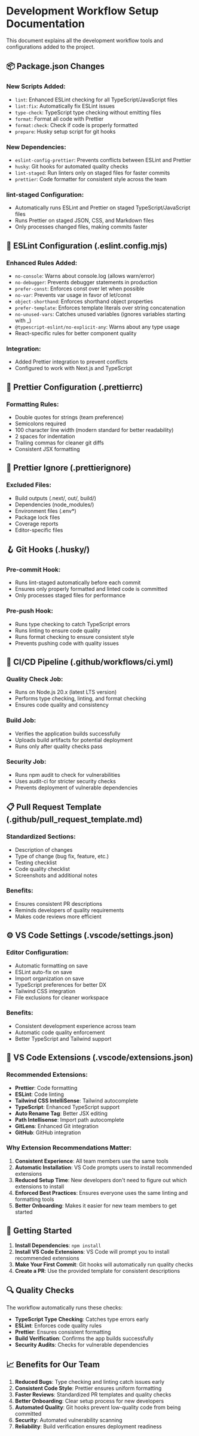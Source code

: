 # Development Workflow Setup Documentation

This document explains all the development workflow tools and configurations added to the project.

## 📦 Package.json Changes

### New Scripts Added:

- `lint`: Enhanced ESLint checking for all TypeScript/JavaScript files
- `lint:fix`: Automatically fix ESLint issues
- `type-check`: TypeScript type checking without emitting files
- `format`: Format all code with Prettier
- `format:check`: Check if code is properly formatted
- `prepare`: Husky setup script for git hooks

### New Dependencies:

- `eslint-config-prettier`: Prevents conflicts between ESLint and Prettier
- `husky`: Git hooks for automated quality checks
- `lint-staged`: Run linters only on staged files for faster commits
- `prettier`: Code formatter for consistent style across the team

### lint-staged Configuration:

- Automatically runs ESLint and Prettier on staged TypeScript/JavaScript files
- Runs Prettier on staged JSON, CSS, and Markdown files
- Only processes changed files, making commits faster

## 🔧 ESLint Configuration (.eslint.config.mjs)

### Enhanced Rules Added:

- `no-console`: Warns about console.log (allows warn/error)
- `no-debugger`: Prevents debugger statements in production
- `prefer-const`: Enforces const over let when possible
- `no-var`: Prevents var usage in favor of let/const
- `object-shorthand`: Enforces shorthand object properties
- `prefer-template`: Enforces template literals over string concatenation
- `no-unused-vars`: Catches unused variables (ignores variables starting with \_)
- `@typescript-eslint/no-explicit-any`: Warns about any type usage
- React-specific rules for better component quality

### Integration:

- Added Prettier integration to prevent conflicts
- Configured to work with Next.js and TypeScript

## 🎨 Prettier Configuration (.prettierrc)

### Formatting Rules:

- Double quotes for strings (team preference)
- Semicolons required
- 100 character line width (modern standard for better readability)
- 2 spaces for indentation
- Trailing commas for cleaner git diffs
- Consistent JSX formatting

## 🚫 Prettier Ignore (.prettierignore)

### Excluded Files:

- Build outputs (.next/, out/, build/)
- Dependencies (node_modules/)
- Environment files (.env\*)
- Package lock files
- Coverage reports
- Editor-specific files

## 🪝 Git Hooks (.husky/)

### Pre-commit Hook:

- Runs lint-staged automatically before each commit
- Ensures only properly formatted and linted code is committed
- Only processes staged files for performance

### Pre-push Hook:

- Runs type checking to catch TypeScript errors
- Runs linting to ensure code quality
- Runs format checking to ensure consistent style
- Prevents pushing code with quality issues

## 🔄 CI/CD Pipeline (.github/workflows/ci.yml)

### Quality Check Job:

- Runs on Node.js 20.x (latest LTS version)
- Performs type checking, linting, and format checking
- Ensures code quality and consistency

### Build Job:

- Verifies the application builds successfully
- Uploads build artifacts for potential deployment
- Runs only after quality checks pass

### Security Job:

- Runs npm audit to check for vulnerabilities
- Uses audit-ci for stricter security checks
- Prevents deployment of vulnerable dependencies

## 📋 Pull Request Template (.github/pull_request_template.md)

### Standardized Sections:

- Description of changes
- Type of change (bug fix, feature, etc.)
- Testing checklist
- Code quality checklist
- Screenshots and additional notes

### Benefits:

- Ensures consistent PR descriptions
- Reminds developers of quality requirements
- Makes code reviews more efficient

## ⚙️ VS Code Settings (.vscode/settings.json)

### Editor Configuration:

- Automatic formatting on save
- ESLint auto-fix on save
- Import organization on save
- TypeScript preferences for better DX
- Tailwind CSS integration
- File exclusions for cleaner workspace

### Benefits:

- Consistent development experience across team
- Automatic code quality enforcement
- Better TypeScript and Tailwind support

## 🔌 VS Code Extensions (.vscode/extensions.json)

### Recommended Extensions:

- **Prettier**: Code formatting
- **ESLint**: Code linting
- **Tailwind CSS IntelliSense**: Tailwind autocomplete
- **TypeScript**: Enhanced TypeScript support
- **Auto Rename Tag**: Better JSX editing
- **Path Intellisense**: Import path autocomplete
- **GitLens**: Enhanced Git integration
- **GitHub**: GitHub integration

### Why Extension Recommendations Matter:

1. **Consistent Experience**: All team members use the same tools
2. **Automatic Installation**: VS Code prompts users to install recommended extensions
3. **Reduced Setup Time**: New developers don't need to figure out which extensions to install
4. **Enforced Best Practices**: Ensures everyone uses the same linting and formatting tools
5. **Better Onboarding**: Makes it easier for new team members to get started

## 🚀 Getting Started

1. **Install Dependencies**: `npm install`
2. **Install VS Code Extensions**: VS Code will prompt you to install recommended extensions
3. **Make Your First Commit**: Git hooks will automatically run quality checks
4. **Create a PR**: Use the provided template for consistent descriptions

## 🔍 Quality Checks

The workflow automatically runs these checks:

- **TypeScript Type Checking**: Catches type errors early
- **ESLint**: Enforces code quality rules
- **Prettier**: Ensures consistent formatting
- **Build Verification**: Confirms the app builds successfully
- **Security Audits**: Checks for vulnerable dependencies

## 📈 Benefits for Our Team

1. **Reduced Bugs**: Type checking and linting catch issues early
2. **Consistent Code Style**: Prettier ensures uniform formatting
3. **Faster Reviews**: Standardized PR templates and quality checks
4. **Better Onboarding**: Clear setup process for new developers
5. **Automated Quality**: Git hooks prevent low-quality code from being committed
6. **Security**: Automated vulnerability scanning
7. **Reliability**: Build verification ensures deployment readiness
